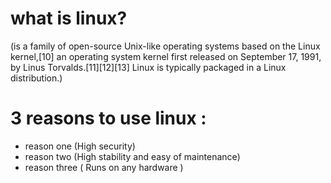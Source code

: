 # what is linux? 
(is a family of open-source Unix-like operating systems based on the Linux kernel,[10] an operating system kernel first released on September 17, 1991, by Linus Torvalds.[11][12][13] Linux is typically packaged in a Linux distribution.)

# 3 reasons to use linux : 

* reason one (High security)
* reason two (High stability and easy of maintenance) 
* reason three ( Runs on any hardware )

